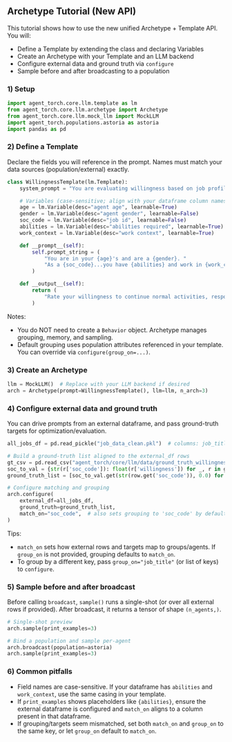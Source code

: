 ## Archetype Tutorial (New API)

This tutorial shows how to use the new unified Archetype + Template API. You will:
- Define a Template by extending the class and declaring Variables
- Create an Archetype with your Template and an LLM backend
- Configure external data and ground truth via `configure`
- Sample before and after broadcasting to a population

### 1) Setup

```python
import agent_torch.core.llm.template as lm
from agent_torch.core.llm.archetype import Archetype
from agent_torch.core.llm.mock_llm import MockLLM
import agent_torch.populations.astoria as astoria
import pandas as pd
```

### 2) Define a Template

Declare the fields you will reference in the prompt. Names must match your data sources (population/external) exactly.

```python
class WillingnessTemplate(lm.Template):
    system_prompt = "You are evaluating willingness based on job profile and context."

    # Variables (case-sensitive; align with your dataframe column names)
    age = lm.Variable(desc="agent age", learnable=True)
    gender = lm.Variable(desc="agent gender", learnable=False)
    soc_code = lm.Variable(desc="job id", learnable=False)
    abilities = lm.Variable(desc="abilities required", learnable=True)
    work_context = lm.Variable(desc="work context", learnable=True)

    def __prompt__(self):
        self.prompt_string = (
            "You are in your {age}'s and are a {gender}. "
            "As a {soc_code}...you have {abilities} and work in {work_context}."
        )

    def __output__(self):
        return (
            "Rate your willingness to continue normal activities, respond in [0, 1] binary decision only."
        )
```

Notes:
- You do NOT need to create a `Behavior` object. Archetype manages grouping, memory, and sampling.
- Default grouping uses population attributes referenced in your template. You can override via `configure(group_on=...)`.

### 3) Create an Archetype

```python
llm = MockLLM()  # Replace with your LLM backend if desired
arch = Archetype(prompt=WillingnessTemplate(), llm=llm, n_arch=3)
```

### 4) Configure external data and ground truth

You can drive prompts from an external dataframe, and pass ground-truth targets for optimization/evaluation.

```python
all_jobs_df = pd.read_pickle("job_data_clean.pkl")  # columns: job_title, abilities, work_context, soc_code, ...

# Build a ground-truth list aligned to the external_df rows
gt_csv = pd.read_csv("agent_torch/core/llm/data/ground_truth_willingness_all_soc.csv")
soc_to_val = {str(r['soc_code']): float(r['willingness']) for _, r in gt_csv.iterrows()}
ground_truth_list = [soc_to_val.get(str(row.get('soc_code')), 0.0) for _, row in all_jobs_df.iterrows()]

# Configure matching and grouping
arch.configure(
    external_df=all_jobs_df,
    ground_truth=ground_truth_list,
    match_on="soc_code",  # also sets grouping to 'soc_code' by default
)
```

Tips:
- `match_on` sets how external rows and targets map to groups/agents. If `group_on` is not provided, grouping defaults to `match_on`.
- To group by a different key, pass `group_on="job_title"` (or list of keys) to `configure`.

### 5) Sample before and after broadcast

Before calling `broadcast`, `sample()` runs a single-shot (or over all external rows if provided). After broadcast, it returns a tensor of shape `(n_agents,)`.

```python
# Single-shot preview
arch.sample(print_examples=3)

# Bind a population and sample per-agent
arch.broadcast(population=astoria)
arch.sample(print_examples=3)
```

### 6) Common pitfalls

- Field names are case-sensitive. If your dataframe has `abilities` and `work_context`, use the same casing in your template.
- If `print_examples` shows placeholders like `{abilities}`, ensure the external dataframe is configured and `match_on` aligns to a column present in that dataframe.
- If grouping/targets seem mismatched, set both `match_on` and `group_on` to the same key, or let `group_on` default to `match_on`.


